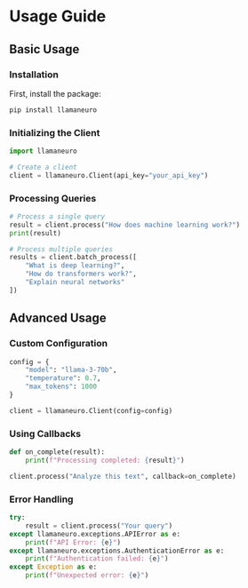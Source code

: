 # Usage Guide

## Basic Usage

### Installation

First, install the package:

```bash
pip install llamaneuro
```

### Initializing the Client

```python
import llamaneuro

# Create a client
client = llamaneuro.Client(api_key="your_api_key")
```

### Processing Queries

```python
# Process a single query
result = client.process("How does machine learning work?")
print(result)

# Process multiple queries
results = client.batch_process([
    "What is deep learning?",
    "How do transformers work?",
    "Explain neural networks"
])
```

## Advanced Usage

### Custom Configuration

```python
config = {
    "model": "llama-3-70b",
    "temperature": 0.7,
    "max_tokens": 1000
}

client = llamaneuro.Client(config=config)
```

### Using Callbacks

```python
def on_complete(result):
    print(f"Processing completed: {result}")

client.process("Analyze this text", callback=on_complete)
```

### Error Handling

```python
try:
    result = client.process("Your query")
except llamaneuro.exceptions.APIError as e:
    print(f"API Error: {e}")
except llamaneuro.exceptions.AuthenticationError as e:
    print(f"Authentication failed: {e}")
except Exception as e:
    print(f"Unexpected error: {e}")
```
